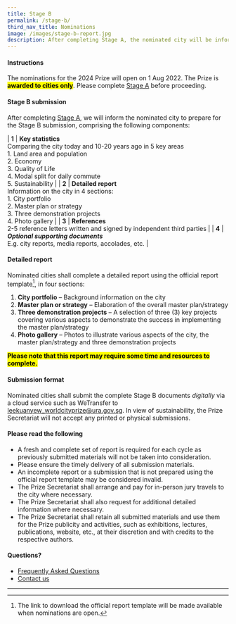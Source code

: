 ```yaml
---
title: Stage B
permalink: /stage-b/
third_nav_title: Nominations
image: /images/stage-b-report.jpg
description: After completing Stage A, the nominated city will be informed to prepare and submit a detailed report using the official report template.
---
```


#### **Instructions**

The nominations for the 2024 Prize will open on 1 Aug 2022. The Prize is **<mark>awarded to cities only</mark>**. Please complete [Stage A](/stage-a) before proceeding.

#### **Stage B submission**

After completing [Stage A](/stage-a), we will inform the nominated city to prepare for the Stage B submission, comprising the following components: 

| **1** | **Key statistics** <br> Comparing the city today and 10-20 years ago in 5 key areas <br> 1. Land area and population <br> 2. Economy <br> 3. Quality of Life <br> 4. Modal split for daily commute <br> 5. Sustainability  |
| **2** | **Detailed report** <br> Information on the city in 4 sections: <br> 1. City portfolio <br> 2. Master plan or strategy <br> 3. Three demonstration projects <br> 4. Photo gallery |
| **3** | **References** <br> 2-5 reference letters written and signed by independent third parties |
| **4** | ***Optional supporting documents*** <br> E.g. city reports, media reports, accolades, etc. |

#### **Detailed report**

Nominated cities shall complete a detailed report using the official report template[^1], in four sections: 

1. **City portfolio** – Background information on the city
2. **Master plan or strategy** – Elaboration of the overall master plan/strategy
3. **Three demonstration projects** – A selection of three (3) key projects covering various aspects to demonstrate the success in implementing the master plan/strategy
4. **Photo gallery** – Photos to illustrate various aspects of the city, the master plan/strategy and three demonstration projects

**<mark>Please note that this report may require some time and resources to complete.</mark>** 

#### **Submission format**

Nominated cities shall submit the complete Stage B documents _digitally_ via a cloud service such as WeTransfer to [leekuanyew_worldcityprize@ura.gov.sg](mailto:leekuanyew_worldcityprize@ura.gov.sg). In view of sustainability, the Prize Secretariat will not accept any printed or physical submissions. 

#### **Please read the following**

- A fresh and complete set of report is required for each cycle as previously submitted materials will not be taken into consideration. 
- Please ensure the timely delivery of all submission materials. 
- An incomplete report or a submission that is not prepared using the official report template may be considered invalid. 
- The Prize Secretariat shall arrange and pay for in-person jury travels to the city where necessary. 
- The Prize Secretariat shall also request for additional detailed information where necessary. 
- The Prize Secretariat shall retain all submitted materials and use them for the Prize publicity and activities, such as exhibitions, lectures, publications, website, etc., at their discretion and with credits to the respective authors. 

#### **Questions?**

- [Frequently Asked Questions](/faq/) 
- [Contact us](/feedback/)

---

[^1]: The link to download the official report template will be made available when nominations are open. 

